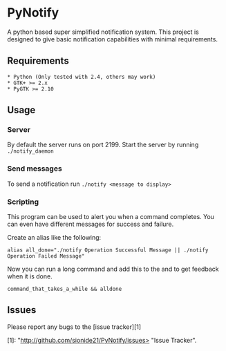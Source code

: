 PyNotify
========

A python based super simplified notification system. This project is designed to give basic notification capabilities with minimal requirements.

## Requirements

	* Python (Only tested with 2.4, others may work)
	* GTK+ >= 2.x
	* PyGTK >= 2.10
	
## Usage

### Server

By default the server runs on port 2199. Start the server by running `./notify_daemon`
	
### Send messages

To send a notification run `./notify <message to display>`

### Scripting

This program can be used to alert you when a command completes. You can even have different messages for success and failure. 

Create an alias like the following:

	alias all_done="./notify Operation Successful Message || ./notify Operation Failed Message"
	
Now you can run a long command and add this to the and to get feedback when it is done.

	command_that_takes_a_while && alldone
	
## Issues

Please report any bugs to the [issue tracker][1]

[1]: "http://github.com/sionide21/PyNotify/issues> "Issue Tracker".